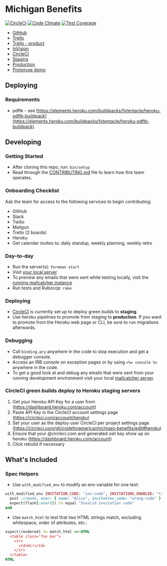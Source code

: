 # Michigan Benefits

[![CircleCI](https://circleci.com/gh/codeforamerica/michigan-benefits.svg?style=svg)](https://circleci.com/gh/codeforamerica/michigan-benefits)
[![Code Climate](https://codeclimate.com/github/codeforamerica/michigan-benefits/badges/gpa.svg)](https://codeclimate.com/github/codeforamerica/michigan-benefits)
[![Test Coverage](https://codeclimate.com/github/codeforamerica/michigan-benefits/badges/coverage.svg)](https://codeclimate.com/github/codeforamerica/michigan-benefits/coverage)

* [GitHub](https://github.com/codeforamerica/michigan-benefits)
* [Trello](https://trello.com/b/aBqTrqaJ/the-digital-assister)
* [Trello - product](://trello.com/b/aBqTrqaJ/the-digital-assister)
* [InVision](https://projects.invisionapp.com/d/main#/projects/prototypes/10425326)
* [CircleCI](https://circleci.com/gh/codeforamerica/michigan-benefits)
* [Staging](https://michigan-benefits-staging.herokuapp.com)
* [Production](https://michigan-benefits-production.herokuapp.com)
* [Prototype demo](https://michigan-benefits-prod.herokuapp.com/)

## Deploying

### Requirements

* pdftk - see [https://elements.heroku.com/buildpacks/fxtentacle/heroku-pdftk-buildpack](https://elements.heroku.com/buildpacks/fxtentacle/heroku-pdftk-buildpack)

## Developing

### Getting Started

* After cloning this repo, run: `bin/setup`
* Read through the [CONTRIBUTING.md](CONTRIBUTING.md) file to learn how this
  team operates.

### Onboarding Checklist

Ask the team for access to the following services to begin contributing:

* GitHub
* Slack
* Twilio
* Mailgun
* Trello (2 boards)
* Heroku
* Get calendar invites to: daily standup, weekly planning, weekly retro


### Day-to-day

* Run the server(s): `foreman start`
* Visit [your local server](http://localhost:3000)
* To preview any emails that were sent while testing locally, visit
  the [running mailcatcher instance](http://localhost:1080/)
* Run tests and Rubocop: `rake`

### Deploying

* [CircleCI](https://circleci.com/gh/codeforamerica/michigan-benefits) is currently set up to
  deploy green builds to **staging**.
* Use heroku pipelines to promote from staging to **production**. If you want to promote
  from the Heroku web page or CLI, be sure to run migrations afterwards.

### Debugging

* Call `binding.pry` anywhere in the code to stop execution and get a debugger console.
* Access an IRB console on exception pages or by using `<%= console %>` anywhere in the code.
* To get a good look at and debug any emails that were sent from your running
  development environment visit your local [mailcatcher server](http://localhost:1080/).

### CircleCI green builds deploy to Heroku staging servers

1. Get your Heroku API Key for a user from (https://dashboard.heroku.com/account)
1. Paste API Key in the CircleCI account settings page (https://circleci.com/account/heroku)
1. Set your user as the deploy user CircleCI per project settings page (https://circleci.com/gh/codeforamerica/michigan-benefits/edit#heroku)
1. Ensure that your <github username>@circleci.com and generated ssh key show up on heroku (https://dashboard.heroku.com/account)
1. Click rebuild if necessary

## What's Included

### Spec Helpers

* Use `with_modified_env` to modify an env variable for one test:

```ruby
with_modified_env INVITATION_CODE: "inv-code", INVITATIONS_ENABLED: "true" do
  post :create, user: { name: "Alice", invitation_code: "wrong-code" }
  expect(flash[:alert]).to equal "Invalid invitation code"
end
```

* Use `match_html` to test that two HTML strings match, excluding whitespace, order of attributes, etc.:

```ruby
expect(rendered).to match_html <<-HTML
  <table class="foo bar">
    <tr>
      <td>Hi!</td>
    </tr>
  </table>
HTML
```

